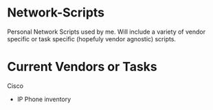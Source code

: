 # Network-Scripts
Personal Network Scripts used by me. Will include a variety of vendor specific or task specific (hopefuly vendor agnostic) scripts. 

# Current Vendors or Tasks
Cisco
- IP Phone inventory